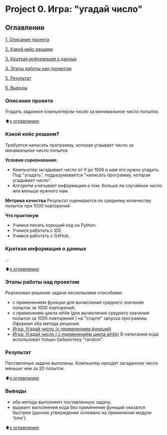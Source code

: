 # Project 0. Игра: "угадай число"


## Оглавление
[1. Описание проекта](https://github.com/Danil-Obryadin/Data_Science/blob/main/Project%200/README.md#Описание-проекта)

[2. Какой кейс решаем](https://github.com/Danil-Obryadin/Data_Science/blob/main/Project%200/README.md#Какой-кейс-решаем)

[3. Краткая информация о данных](https://github.com/Danil-Obryadin/Data_Science/blob/main/Project%200/README.md#Краткая-информация-о-данных)

[4. Этапы работы над проектом](https://github.com/Danil-Obryadin/Data_Science/blob/main/Project%200/README.md#Этапы-работы-над-проектом)

[5. Результат](https://github.com/Danil-Obryadin/Data_Science/blob/main/Project%200/README.md#Результат)

[6. Выводы](https://github.com/Danil-Obryadin/Data_Science/blob/main/Project%200/README.md#Выводы)


### Описание проекта
Угадать заданное компьютером число за минимальное число попыток.

:arrow_up:[к оглавлению](https://github.com/Danil-Obryadin/Data_Science/blob/main/Project%200/README.md#Оглавление)


### Какой кейс решаем?
Требуется написать программу, которая угаывает число за минимальное число попыток

**Условия соревнования:**
- Компьютер загадывает число от 0 до 100б и нам его нужно угадать. Под "угадать", подразумевается "написать
программу, которая угадывает число".
- Алгоритм учитывает информацию о том, больше ли случайное число или меньше нужного нам.

**Метрика качества**
Результат оценивается по среднему количеству попыток при 1000 повторений

**Что практикум**
- Учимся писать хороший код на Python.
- Учимся работать с IDE.
- Учимся работать с GitHub.


### Краткая информация о данных
...


:arrow_up:[к оглавлению](https://github.com/Danil-Obryadin/Data_Science/blob/main/Project%200/README.md#Оглавление)

### Этапы работы над проектом
Реализовал решение задачи несколькими способами:
- с применением функции для вычисления среднего значения попыток за 1000 повторений;
- с применеием цикла while (для вычисления среднего значения попыток за 1000 повторений ) на "старте" запуска программы.
Оформил оба метода решения:
- [Игра: Угадай число (с применением функций)]()
- [Игра: Угадай число ( с применением цикла while)]()
В написании кода использовал только бибилотеку "random".


### Результат
Поставленые задачи выполены. Компьютер находит загаданное число меньше чем за 20 попыток.

:arrow_up:[к оглавлению](https://github.com/Danil-Obryadin/Data_Science/blob/main/Project%200/README.md#Оглавление)

### Выводы
- оба метода выполняют поставленную задачу.
- выриант выполнения кода без применения функций оказался быстрее (данное утверждение основано на применении модуля 'time').

:arrow_up:[к оглавлению](https://github.com/Danil-Obryadin/Data_Science/blob/main/Project%200/README.md#Оглавление)

